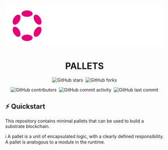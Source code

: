 <div align="center">


![SDK Logo](./assets/images/Polkadot_Logo_Horizontal_Pink_White.png)

# PALLETS

![GitHub stars](https://img.shields.io/github/forks/bukiOffor/pallets)&nbsp;&nbsp;![GitHub
forks](https://img.shields.io/github/forks/bukiOffor/pallets)

<!-- markdownlint-disable-next-line MD013 -->
![GitHub contributors](https://img.shields.io/github/contributors/bukiOffor/pallets)&nbsp;&nbsp;![GitHub commit activity](https://img.shields.io/github/commit-activity/m/BukiOffor/pallets)&nbsp;&nbsp;![GitHub last commit](https://img.shields.io/github/last-commit/BukiOffor/pallets)

</div>

## ⚡ Quickstart
This repository contains minimal pallets that can be used to build a substrate blockchain.

ℹ️ A pallet is a unit of encapsulated logic, with a clearly defined responsibility. A pallet is analogous to a
module in the runtime.
